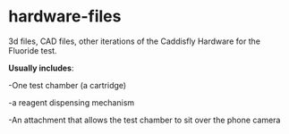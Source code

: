 hardware-files
==============

3d files, CAD files, other iterations of the Caddisfly Hardware for the Fluoride test.

**Usually includes**:

-One test chamber (a cartridge)

-a reagent dispensing mechanism

-An attachment that allows the test chamber to sit over the phone camera
